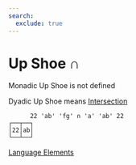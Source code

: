 ```yaml
---
search:
  exclude: true
---
```

<h1 class="heading"><span class="name">Up Shoe</span> <span class="command">∩</span></h1>

Monadic Up Shoe is not defined

Dyadic Up Shoe means
[Intersection](../primitive-functions/intersection.md)
```apl
      22 'ab' 'fg' ∩ 'a' 'ab' 22
┌──┬──┐
│22│ab│
└──┴──┘
```
[Language Elements](./language-elements.md)


